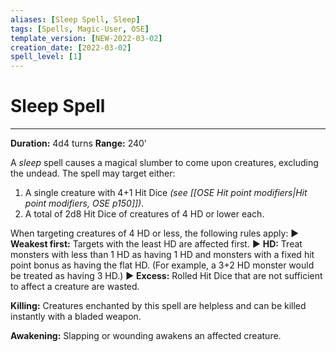 ```yaml
---
aliases: [Sleep Spell, Sleep]
tags: [Spells, Magic-User, OSE]
template_version: [NEW-2022-03-02]
creation_date: [2022-03-02]
spell_level: [1]
---
```

# Sleep Spell
___
**Duration:** 4d4 turns
**Range:** 240’

A *sleep* spell causes a magical slumber to come upon creatures, excluding the undead. The spell may target either:
1. A single creature with 4+1 Hit Dice *(see [[OSE Hit point modifiers|Hit point modifiers, OSE p150]])*.
2. A total of 2d8 Hit Dice of creatures of 4 HD or lower each.

When targeting creatures of 4 HD or less, the following rules apply:
▶ **Weakest first:** Targets with the least HD are affected first.
▶ **HD:** Treat monsters with less than 1 HD as having 1 HD and monsters with a fixed hit point bonus as having the flat HD. (For example, a 3+2 HD monster would be treated as having 3 HD.)
▶ **Excess:** Rolled Hit Dice that are not sufficient to affect a creature are wasted.

**Killing:** Creatures enchanted by this spell are helpless and can be killed instantly with a bladed weapon.

**Awakening:** Slapping or wounding awakens an affected creature.